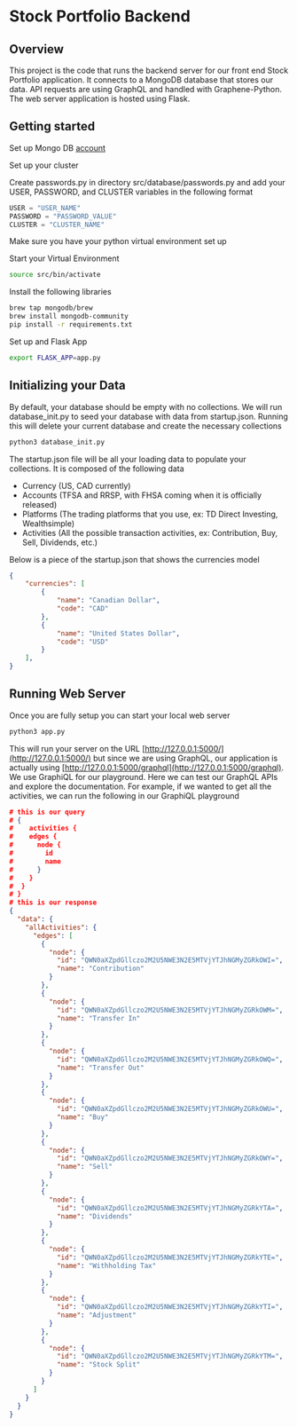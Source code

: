 # Stock Portfolio Backend

## Overview
This project is the code that runs the backend server for our front end Stock Portfolio application. It connects to a MongoDB database that stores our data. API requests are using GraphQL and handled with Graphene-Python. The web server application is hosted using Flask. 

## Getting started
Set up Mongo DB [account](https://www.mongodb.com/cloud/atlas/register)

Set up your cluster

Create passwords.py in directory src/database/passwords.py and add your USER, PASSWORD, and CLUSTER variables in the following format 
```python
USER = "USER_NAME"
PASSWORD = "PASSWORD_VALUE"
CLUSTER = "CLUSTER_NAME"
```
Make sure you have your python virtual environment set up 

Start your Virtual Environment
```bash
source src/bin/activate
```

Install the following libraries

```bash
brew tap mongodb/brew
brew install mongodb-community
pip install -r requirements.txt
```

Set up and Flask App
```bash
export FLASK_APP=app.py
```
## Initializing your Data
By default, your database should be empty with no collections. We will run database_init.py to seed your database with data from startup.json. Running this will delete your current database and create the necessary collections

```bash
python3 database_init.py
```

The startup.json file will be all your loading data to populate your collections. It is composed of the following data
- Currency (US, CAD currently)
- Accounts (TFSA and RRSP, with FHSA coming when it is officially released)
- Platforms (The trading platforms that you use, ex: TD Direct Investing, Wealthsimple)
- Activities (All the possible transaction activities, ex: Contribution, Buy, Sell, Dividends, etc.)

Below is a piece of the startup.json that shows the currencies model

```json
{
    "currencies": [
        {
            "name": "Canadian Dollar",
            "code": "CAD"
        },
        {
            "name": "United States Dollar",
            "code": "USD"
        }
    ],
}
```

## Running Web Server
Once you are fully setup you can start your local web server
```bash
python3 app.py
```
This will run your server on the URL [http://127.0.0.1:5000/](http://127.0.0.1:5000/) but since we are using GraphQL, our application is actually using [http://127.0.0.1:5000/graphql](http://127.0.0.1:5000/graphql). We use GraphiQL for our playground. Here we can test our GraphQL APIs and explore the documentation. For example, if we wanted to get all the activities, we can run the following in our GraphiQL playground

```json
# this is our query
# {
#    activities {
#    edges {
#      node {
#        id
#        name
#      }
#    }
#  }
# }
# this is our response 
{
  "data": {
    "allActivities": {
      "edges": [
        {
          "node": {
            "id": "QWN0aXZpdGllczo2M2U5NWE3N2E5MTVjYTJhNGMyZGRkOWI=",
            "name": "Contribution"
          }
        },
        {
          "node": {
            "id": "QWN0aXZpdGllczo2M2U5NWE3N2E5MTVjYTJhNGMyZGRkOWM=",
            "name": "Transfer In"
          }
        },
        {
          "node": {
            "id": "QWN0aXZpdGllczo2M2U5NWE3N2E5MTVjYTJhNGMyZGRkOWQ=",
            "name": "Transfer Out"
          }
        },
        {
          "node": {
            "id": "QWN0aXZpdGllczo2M2U5NWE3N2E5MTVjYTJhNGMyZGRkOWU=",
            "name": "Buy"
          }
        },
        {
          "node": {
            "id": "QWN0aXZpdGllczo2M2U5NWE3N2E5MTVjYTJhNGMyZGRkOWY=",
            "name": "Sell"
          }
        },
        {
          "node": {
            "id": "QWN0aXZpdGllczo2M2U5NWE3N2E5MTVjYTJhNGMyZGRkYTA=",
            "name": "Dividends"
          }
        },
        {
          "node": {
            "id": "QWN0aXZpdGllczo2M2U5NWE3N2E5MTVjYTJhNGMyZGRkYTE=",
            "name": "Withholding Tax"
          }
        },
        {
          "node": {
            "id": "QWN0aXZpdGllczo2M2U5NWE3N2E5MTVjYTJhNGMyZGRkYTI=",
            "name": "Adjustment"
          }
        },
        {
          "node": {
            "id": "QWN0aXZpdGllczo2M2U5NWE3N2E5MTVjYTJhNGMyZGRkYTM=",
            "name": "Stock Split"
          }
        }
      ]
    }
  }
}
```